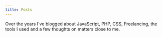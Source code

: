 ```yaml
---
title: Posts
---
```


Over the years I've blogged about JavaScript, PHP, CSS, Freelancing, the tools I used and a few thoughts on matters close to me.
